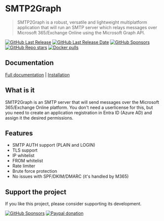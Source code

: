 # SMTP2Graph

> SMTP2Graph is a robust, versatile and lightweight multiplatform application that will run an SMTP server which relays messages over Microsoft 365/Exchange Online using the Microsoft Graph API.

[![GitHub Last Release](https://img.shields.io/github/v/release/SMTP2Graph/SMTP2Graph?style=for-the-badge)](https://github.com/SMTP2Graph/SMTP2Graph/releases)
[![GitHub Last Release Date](https://img.shields.io/github/release-date/smtp2graph/smtp2graph?style=for-the-badge)](https://github.com/SMTP2Graph/SMTP2Graph/releases)
[![GitHub Sponsors](https://img.shields.io/github/sponsors/smtp2graph?style=for-the-badge&logo=githubsponsors)](https://github.com/sponsors/SMTP2Graph)
[![GitHub Repo stars](https://img.shields.io/github/stars/smtp2graph/smtp2graph?style=for-the-badge&logo=github&color=E3B341)](https://github.com/SMTP2Graph/SMTP2Graph/stargazers)
[![Docker pulls](https://img.shields.io/docker/pulls/smtp2graph/smtp2graph?style=for-the-badge&logo=docker)](https://hub.docker.com/r/smtp2graph/smtp2graph)

## Documentation
[Full documentation](https://www.smtp2graph.com) | [Installation](https://www.smtp2graph.com/#/installation)

## What is it

SMTP2Graph is an SMTP server that will send messages over the Microsoft 365/Exchange Online platform. You don't need a userlicense for this, but you need to create an application registration in Entra ID (Azure AD) and assign it the desired permissions.

## Features

- SMTP AUTH support (PLAIN and LOGIN)
- TLS support
- IP whitelist
- FROM whitelist
- Rate limiter
- Brute force protection
- No issues with SPF/DKIM/DMARC (it's handled by M365)

## Support the project

If you like this project, please consider supporting its development.

[![GitHub Sponsors](https://img.shields.io/badge/Sponsor-Github?style=for-the-badge&logo=githubsponsors&label=GitHub)](https://github.com/sponsors/SMTP2Graph)
[![Paypal donation](https://img.shields.io/badge/Donate-2997D8?style=for-the-badge&logo=paypal&label=Paypal)](https://paypal.me/roelvbdev)
